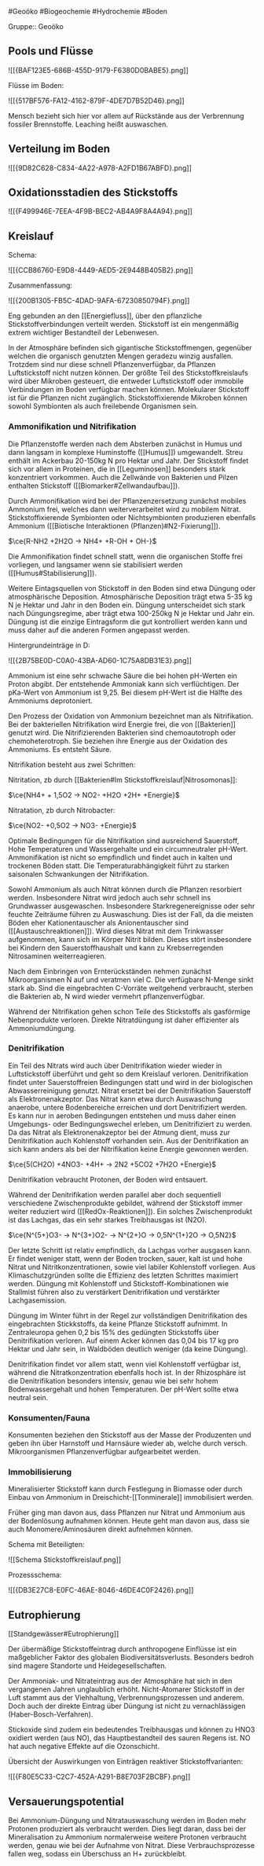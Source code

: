 #Geoöko #Biogeochemie #Hydrochemie #Boden 

Gruppe:: Geoöko

## Pools und Flüsse

![[{BAF123E5-686B-455D-9179-F6380D0BABE5}.png]]

Flüsse im Boden:

![[{517BF576-FA12-4162-879F-4DE7D7B52D46}.png]]

Mensch bezieht sich hier vor allem auf Rückstände aus der Verbrennung fossiler Brennstoffe. Leaching heißt auswaschen.

## Verteilung im Boden

![[{9D82C628-C834-4A22-A978-A2FD1B67ABFD}.png]]

## Oxidationsstadien des Stickstoffs

![[{F499946E-7EEA-4F9B-BEC2-AB4A9F8A4A94}.png]]

## Kreislauf

Schema:

![[{CCB86760-E9D8-4449-AED5-2E9448B405B2}.png]]

Zusammenfassung:

![[{200B1305-FB5C-4DAD-9AFA-67230850794F}.png]]

Eng gebunden an den [[Energiefluss]], über den pflanzliche Stickstoffverbindungen verteilt werden. Stickstoff ist ein mengenmäßig extrem wichtiger Bestandteil der Lebenwesen. 

In der Atmosphäre befinden sich gigantische Stickstoffmengen, gegenüber welchen die organisch genutzten Mengen geradezu winzig ausfallen. Trotzdem sind nur diese schnell Pflanzenverfügbar, da Pflanzen Luftstickstoff nicht nutzen können. Der größte Teil des Stickstoffkreislaufs wird über Mikroben gesteuert, die entweder Luftstickstoff oder immobile Verbindungen im Boden verfügbar machen können. Molekularer Stickstoff ist für die Pflanzen nicht zugänglich. Stickstoffixierende Mikroben können sowohl Symbionten als auch freilebende Organismen sein.

### Ammonifikation und Nitrifikation

Die Pflanzenstoffe werden nach dem Absterben zunächst in Humus und dann langsam in komplexe Huminstoffe ([[Humus]]) umgewandelt. Streu enthält im Ackerbau 20-150kg N pro Hektar und Jahr. Der Stickstoff findet sich vor allem in Proteinen, die in [[Leguminosen]] besonders stark konzentriert vorkommen. Auch die Zellwände von Bakterien und Pilzen enthalten Stickstoff ([[Biomarker#Zellwandaufbau]]).

Durch Ammonifikation wird bei der Pflanzenzersetzung zunächst mobiles Ammonium frei, welches dann weiterverarbeitet wird zu mobilem Nitrat. Stickstoffixierende Symbionten oder Nichtsymbionten produzieren ebenfalls Ammonium ([[Biotische Interaktionen (Pflanzen)#N2-Fixierung]]). 

$\ce{R-NH2 +2H2O -> NH4+ +R-OH + OH-}$

Die Ammonifikation findet schnell statt, wenn die organischen Stoffe frei vorliegen, und langsamer wenn sie stabilisiert werden ([[Humus#Stabilisierung]]). 

Weitere Eintagsquellen von Stickstoff in den Boden sind etwa Düngung oder atmosphärische Deposition. Atmosphärische Deposition trägt etwa 5-35 kg N je Hektar und Jahr in den Boden ein. Düngung unterscheidet sich stark nach Düngungsregime, aber trägt etwa 100-250kg N je Hektar und Jahr ein. Düngung ist die einzige Eintragsform die gut kontrolliert werden kann und muss daher auf die anderen Formen angepasst werden.

Hintergrundeinträge in D:

![[{2B75BE0D-C0A0-43BA-AD60-1C75A8DB31E3}.png]]

Ammonium ist eine sehr schwache Säure die bei hohen pH-Werten ein Proton abgibt. Der entstehende Ammoniak kann sich verflüchtigen. Der pKa-Wert von Ammonium ist 9,25. Bei diesem pH-Wert ist die Hälfte des Ammoniums deprotoniert.

Den Prozess der Oxidation von Ammonium bezeichnet man als Nitrifikation. Bei der bakteriellen Nitrifikation wird Energie frei, die von [[Bakterien]] genutzt wird. Die Nitrifizierenden Bakterien sind chemoautotroph oder chemoheterotroph. Sie beziehen ihre Energie aus der Oxidation des Ammoniums. Es entsteht Säure.

Nitrifikation besteht aus zwei Schritten:

Nitritation, zb durch [[Bakterien#Im Stickstoffkreislauf|Nitrosomonas]]:

$\ce{NH4+ + 1,5O2 -> NO2- +H2O +2H+ +Energie}$

Nitratation, zb durch Nitrobacter:

$\ce{NO2- +0,5O2 -> NO3- +Energie}$

Optimale Bedingungen für die Nitrifikation sind ausreichend Sauerstoff, Hohe Temperaturen und Wassergehalte und ein circumneutraler pH-Wert. Ammonifikation ist nicht so empfindlich und findet auch in kalten und trockenen Böden statt. Die Temperaturabhängigkeit führt zu starken saisonalen Schwankungen der Nitrifikation.

Sowohl Ammonium als auch Nitrat können durch die Pflanzen resorbiert werden. Insbesondere Nitrat wird jedoch auch sehr schnell ins Grundwasser ausgewaschen. Insbesondere Starkregenereignisse oder sehr feuchte Zeiträume führen zu Auswaschung. Dies ist der Fall, da die meisten Böden eher Kationentauscher als Anionentauscher sind ([[Austauschreaktionen]]). Wird dieses Nitrat mit dem Trinkwasser aufgenommen, kann sich im Körper Nitrit bilden. Dieses stört insbesondere bei Kindern den Sauerstoffhaushalt und kann zu Krebserregenden Nitrosaminen weiterreagieren.

Nach dem Einbringen von Ernterückständen nehmen zunächst Mikroorganismen N auf und veratmen viel C. Die verfügbare N-Menge sinkt stark ab. Sind die eingebrachten C-Vorräte weitgehend verbraucht, sterben die Bakterien ab, N wird wieder vermehrt pflanzenverfügbar.

Während der Nitrifikation gehen schon Teile des Stickstoffs als gasförmige Nebenprodukte verloren. Direkte Nitratdüngung ist daher effizienter als Ammoniumdüngung.

### Denitrifikation

Ein Teil des Nitrats wird auch über Denitrifikation wieder wieder in Luftstickstoff überführt und geht so dem Kreislauf verloren. Denitrifikation findet unter Sauerstoffreien Bedingungen statt und wird in der biologischen Abwasserreinigung genutzt. Nitrat ersetzt bei der Denitrifikation Sauerstoff als Elektronenakzeptor. Das Nitrat kann etwa durch Auswaschung anaerobe, untere Bodenbereiche erreichen und dort Denitrifiziert werden. Es kann nur in aeroben Bedingungen entstehen und muss daher einen Umgebungs- oder Bedingungswechel erleben, um Denitrifiziert zu werden.  Da das Nitrat als Elektronenakzeptor bei der Atmung dient, muss zur Denitrifikation auch Kohlenstoff vorhanden sein. Aus der Denitrifikation an sich kann anders als bei der Nitrifikation keine Energie gewonnen werden.

$\ce{5(CH2O) +4NO3- +4H+ -> 2N2 +5CO2 +7H2O +Energie}$

Denitrifikation vebraucht Protonen, der Boden wird entsauert.

Während der Denitrifikation werden parallel aber doch sequentiell verschiedene Zwischenprodukte gebildet, während der Stickstoff immer weiter reduziert wird ([[RedOx-Reaktionen]]). Ein solches Zwischenprodukt ist das Lachgas, das ein sehr starkes Treibhausgas ist (N2O).

$\ce{N^{5+}O3- -> N^{3+}O2- -> N^{2+}O -> 0,5N^{1+}2O -> O,5N2}$

Der letzte Schritt ist relativ empfindlich, da Lachgas vorher ausgasen kann. Er findet weniger statt, wenn der Boden trocken, sauer, kalt ist und hohe Nitrat und Nitritkonzentrationen, sowie viel labiler Kohlenstoff vorliegen. Aus Klimaschutzgründen sollte die Effizienz des letzten Schrittes maximiert werden. Düngung mit Kohlenstoff und Stickstoff-Kombinationen wie Stallmist führen also zu verstärkert Denitrifikation und verstärkter Lachgasemission.

Düngung im Winter führt in der Regel zur vollständigen Denitrifikation des eingebrachten Stickkstoffs, da keine Pflanze Stickstoff aufnimmt. In Zentraleuropa gehen 0,2 bis 15% des gedüngten Stickstoffs über Denitrifikation verloren. Auf einem Acker können das 0,04 bis 17 kg pro Hektar und Jahr sein, in Waldböden deutlich weniger (da keine Düngung).

Denitrifikation findet vor allem statt, wenn viel Kohlenstoff verfügbar ist, während die Nitratkonzentration ebenfalls hoch ist. In der Rhizosphäre ist die Denitrifikation besonders intensiv, genau wie bei sehr hohem Bodenwassergehalt und hohen Temperaturen. Der pH-Wert sollte etwa neutral sein.

### Konsumenten/Fauna

Konsumenten beziehen den Stickstoff aus der Masse der Produzenten und geben ihn über Harnstoff und Harnsäure wieder ab, welche durch versch. Mikroorganismen Pflanzenverfügbar aufgearbeitet werden.

### Immobilisierung

Mineralisierter Stickstoff kann durch Festlegung in Biomasse oder durch Einbau von Ammonium in Dreischicht-[[Tonminerale]] immobilisiert werden.

Früher ging man davon aus, dass Pflanzen nur Nitrat und Ammonium aus der Bodenlösung aufnahmen können. Heute geht man davon aus, dass sie auch Monomere/Aminosäuren direkt aufnehmen können.

Schema mit Beteiligten:

![[Schema Stickstoffkreislauf.png]]

Prozessschema:

![[{DB3E27C8-E0FC-46AE-8046-46DE4C0F2426}.png]]

## Eutrophierung

[[Standgewässer#Eutrophierung]]

Der übermäßige Stickstoffeintrag durch anthropogene Einflüsse ist ein maßgeblicher Faktor des globalen Biodiversitätsverlusts. Besonders bedroh sind magere Standorte und Heidegesellschaften.

Der Ammoniak- und Nitrateintrag aus der Atmosphäre hat sich in den vergangenen Jahren unglaublich erhöht. Nicht-Atomarer Stickstoff in der Luft stammt aus der Viehhaltung, Verbrennungsprozessen und anderem. Doch auch der direkte Eintrag über Düngung ist nicht zu vernachlässigen (Haber-Bosch-Verfahren).

Stickoxide sind zudem ein bedeutendes Treibhausgas und können zu HNO3 oxidiert werden (aus NO), das Hauptbestandteil des sauren Regens ist. NO hat auch negative Effekte auf die Ozonschicht.

Übersicht der Auswirkungen von Einträgen reaktiver Stickstoffvarianten:

![[{F80E5C33-C2C7-452A-A291-B8E703F2BCBF}.png]]

## Versauerungspotential

Bei Ammonium-Düngung und Nitratauswaschung werden im Boden mehr Protonen produziert als verbraucht werden. Dies liegt daran, dass bei der Mineralisation zu Ammonium normalerweise weitere Protonen verbraucht werden, genau wie bei der Aufnahme von Nitrat. Diese Verbrauchsprozesse fallen weg, sodass ein Überschuss an H+ zurückbleibt.